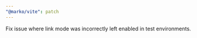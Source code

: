 ```yaml
---
"@marko/vite": patch
---
```


Fix issue where link mode was incorrectly left enabled in test environments.
